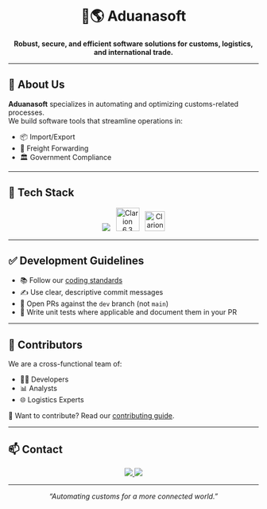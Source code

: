 <h1 align="center">🛃🌎 Aduanasoft</h1>
<p align="center"><strong>Robust, secure, and efficient software solutions for customs, logistics, and international trade.</strong></p>

---

## 🚀 About Us

**Aduanasoft** specializes in automating and optimizing customs-related processes.  
We build software tools that streamline operations in:

- 📦 Import/Export
- 🚚 Freight Forwarding
- 🏛️ Government Compliance

---

## 🧱 Tech Stack

<p align="center">
  <img src="https://skillicons.dev/icons?i=python,nodejs" />
  <img src="https://images.crunchbase.com/image/upload/c_pad,h_256,w_256,f_auto,q_auto:eco,dpr_1/vobxlwrbauz90s6lrthz" alt="Clarion 6.3" height="47" style="margin-left:8px;" />
  <img src="https://windev.es/storage/en_US/img/visual/wl.png?202410041109" alt="Clarion 6.3" height="40" style="margin-left:8px;"/> 
</p>

---

## ✅ Development Guidelines

- 📚 Follow our [coding standards](./docs/coding-standards.md)
- ✍️ Use clear, descriptive commit messages
- 🔄 Open PRs against the `dev` branch (not `main`)
- 🧪 Write unit tests where applicable and document them in your PR

---

## 👥 Contributors

We are a cross-functional team of:

- 👨‍💻 Developers
- 📊 Analysts
- 🌐 Logistics Experts

📄 Want to contribute? Read our [contributing guide](./CONTRIBUTING.md).

---

## 📫 Contact

<p align="center">
  <a href="mailto:support@aduanasoft.com">
    <img src="https://img.shields.io/badge/email-support@aduanasoft.com-blue?style=flat-square&logo=gmail" />
  </a>
  <a href="https://www.aduanasoft.com" target="_blank">
    <img src="https://img.shields.io/badge/website-www.aduanasoft.com-green?style=flat-square&logo=google-chrome" />
  </a>
</p>

---

<p align="center"><em>“Automating customs for a more connected world.”</em></p>
